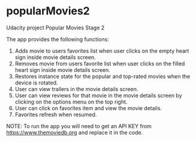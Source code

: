 # popularMovies2
Udacity project Popular Movies Stage 2

The app provides the following functions:
1. Adds movie to users favorites list when user clicks on the empty heart sign inside movie details screen.
2. Removes movie from  users favorite list when user clicks on the filled heart sign inside movie details screen.
3. Restores instance state for the popular and top-rated movies when the device is rotated.
4. User can view trailers in the movie details screen.
5. User can view reviews for that movie in the movie details screen by clicking on the options menu on the top right.
6. User can click on favorites item and view the movie details.
7. Favorites refresh when resumed.

NOTE: To run the app you will need to get an API KEY from https://www.themoviedb.org and replace it in the code.
